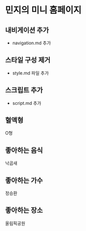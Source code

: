 # 민지의 미니 홈페이지

## 내비게이션 추가

- navigation.md 추가

## 스타일 구성 제거

- style.md 파일 추가

## 스크립트 추가

- script.md 추가

## 혈액형

O형

## 좋아하는 음식

낙곱새

## 좋아하는 가수

정승환

## 좋아하는 장소

올림픽공원
